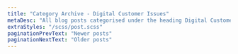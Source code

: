 ```yaml
---
title: "Category Archive - Digital Customer Issues"
metaDesc: "All blog posts categorised under the heading Digital Customer Issues. These are updated on a regular basis so do check back for updates."
extraStyles: "/scss/post.scss"
paginationPrevText: "Newer posts"
paginationNextText: "Older posts"
---
```

